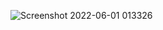 
![Screenshot 2022-06-01 013326](https://user-images.githubusercontent.com/84644509/185271884-984df103-c375-4413-bb2a-ec07af4b2e12.png)
